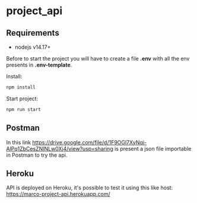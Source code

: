 # project_api

## Requirements
- nodejs v14.17+

Before to start the project you will have to create a file **.env** with all the env presents in **.env-template**.

Install:
```bash
npm install
```

Start project:
```bash
npm run start
```

## Postman
In this link https://drive.google.com/file/d/1F9OGl7XyNqj-AlPq1ZbCesZNINLw0Xj4/view?usp=sharing is present a json file importable in Postman to try the api.

## Heroku
API is deployed on Heroku, it's possible to test it using this like host: https://marco-project-api.herokuapp.com/
